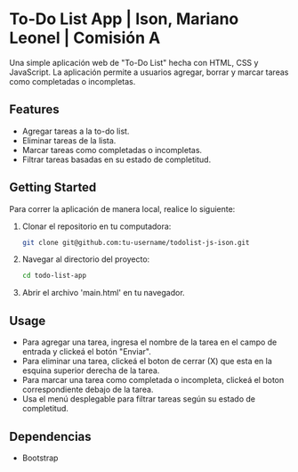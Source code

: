 # To-Do List App | Ison, Mariano Leonel | Comisión A

Una simple aplicación web de "To-Do List" hecha con HTML, CSS y JavaScript. La aplicación permite a usuarios agregar, borrar y marcar tareas como completadas o incompletas.

## Features

- Agregar tareas a la to-do list.
- Eliminar tareas de la lista.
- Marcar tareas como completadas o incompletas.
- Filtrar tareas basadas en su estado de completitud.

## Getting Started

Para correr la aplicación de manera local, realice lo siguiente:

1. Clonar el repositorio en tu computadora:

   ```bash
   git clone git@github.com:tu-username/todolist-js-ison.git
   ```
2. Navegar al directorio del proyecto:

   ```bash
   cd todo-list-app
   ```
3. Abrir el archivo 'main.html' en tu navegador.

## Usage

- Para agregar una tarea, ingresa el nombre de la tarea en el campo de entrada y clickeá el botón "Enviar".
- Para eliminar una tarea, clickeá el boton de cerrar (X) que esta en la esquina superior derecha de la tarea.
- Para marcar una tarea como completada o incompleta, clickeá el boton correspondiente debajo de la tarea.
- Usa el menú desplegable para filtrar tareas según su estado de completitud.

## Dependencias

- Bootstrap

